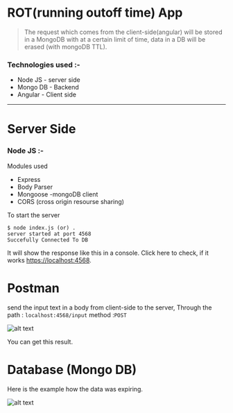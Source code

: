 # ROT(running outoff time) App 
> The request which comes from the client-side(angular) will be stored in a MongoDB with at a certain limit of time, data in a DB will be erased (with mongoDB TTL).
### Technologies used :-
 - Node JS  - server side
 - Mongo DB - Backend
 - Angular - Client side

---
# Server Side
### Node JS :-
Modules used 
- Express
- Body Parser
- Mongoose -mongoDB client
- CORS (cross origin resourse sharing)

To start the server
```
$ node index.js (or) .
server started at port 4568
Succefully Connected To DB
```
 It will show the response like this in a console.
 Click here to check, if it works [https://localhost:4568](https://localhost:4568).
 
# Postman 
send the input text in a body from client-side to the server, Through the path : `localhost:4568/input` method :`POST`

![alt text](https://github.com/prathap1041220272/abide-app/blob/master/images/postman.png "Logo Title Text 1")

You can get this result.

# Database (Mongo DB)

Here is the example how the data was expiring.

![alt text](https://github.com/prathap1041220272/abide-app/blob/master/images/expire.png "Logo Title Text 1")

